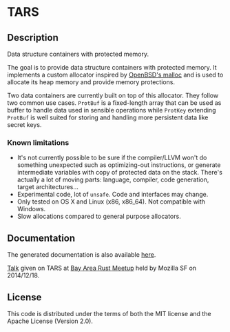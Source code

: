 # TARS

## Description

Data structure containers with protected memory.

The goal is to provide data structure containers with protected memory. It implements a custom allocator inspired by [OpenBSD's malloc](http://www.openbsd.org/cgi-bin/man.cgi?query=malloc&arch=default&manpath=OpenBSD-current) and is used to allocate its heap memory and provide memory protections.

Two data containers are currently built on top of this allocator. They follow two common use cases. `ProtBuf` is a fixed-length array that can be used as buffer to handle data used in sensible operations while `ProtKey` extending `ProtBuf` is well suited for storing and handling more persistent data like secret keys.


### Known limitations

* It's not currently possible to be sure if the compiler/LLVM won't do something unexpected such as optimizing-out instructions, or generate intermediate variables with copy of protected data on the stack. There's actually a lot of moving parts: language, compiler, code generation, target architectures...
* Experimental code, lot of `unsafe`. Code and interfaces may change.
* Only tested on OS X and Linux (x86, x86_64). Not compatible with Windows.
* Slow allocations compared to general purpose allocators.


## Documentation

The generated documentation is also available [here](http://seb.dbzteam.org/rs/tars/tars/).

[Talk](https://github.com/seb-m/tars/raw/master/rust-meetup-122014/rust-meetup-122014-tars.pdf) given on TARS at [Bay Area Rust Meetup](https://air.mozilla.org/bay-area-rust-meetup-december-2014/) held by Mozilla SF on 2014/12/18.


## License

This code is distributed under the terms of both the MIT license and the Apache License (Version 2.0).
